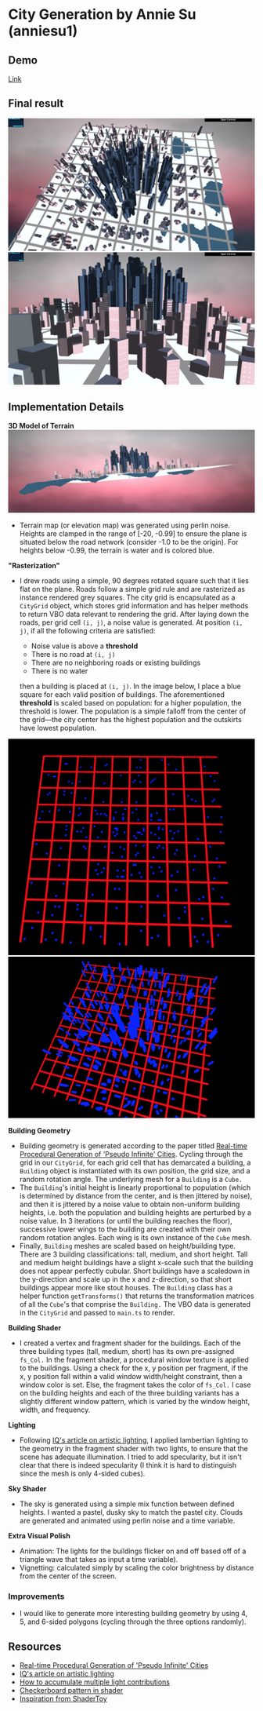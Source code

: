 # City Generation by Annie Su (anniesu1)

## Demo
[Link](https://anniesu1.github.io/city-generation/)

## Final result
![](screencaptures/aerial2.png)
![](screencaptures/final2.png)

## Implementation Details
__3D Model of Terrain__
![](screencaptures/elevation.png)
- Terrain map (or elevation map) was generated using perlin noise. Heights are clamped in the range of [-20, -0.99] to ensure the
plane is situated below the road network (consider -1.0 to be the origin). For heights below -0.99, the terrain is
water and is colored blue. 

__"Rasterization"__
- I drew roads using a simple, 90 degrees rotated square such that it lies flat on the plane. Roads follow a simple grid rule and
are rasterized as instance rendered grey squares. The city grid is encapsulated as a `CityGrid` object, which stores grid
information and has helper methods to return VBO data relevant to rendering the grid. 
After laying down the roads, per grid cell `(i, j)`, a noise value is generated. 
At position `(i, j)`, if all the following criteria are satisfied:
  * Noise value is above a __threshold__
  * There is no road at `(i, j)`
  * There are no neighboring roads or existing buildings
  * There is no water

  then a building is placed at `(i, j)`. In the image below, I place a blue square for each
valid position of buildings. The aforementioned __threshold__ is scaled based on population: for a higher population,
the threshold is lower. The population is a simple falloff from the 
center of the grid—the city center has the highest population and the outskirts have lowest population. 

![](screencaptures/rasterization.png)
![](screencaptures/basic_building.png)

__Building Geometry__
- Building geometry is generated according to the paper titled 
[Real-time Procedural Generation of 'Pseudo Infinite' Cities](procedural_infinite_cities.pdf). Cycling through the
grid in our `CityGrid`, for each grid cell that has demarcated a building, a `Building` object is 
instantiated with its own position, the grid size, and a random rotation angle. The underlying mesh for a `Building` is a 
`Cube.` 
- The `Building`'s initial height is linearly proportional to population (which is 
determined by distance from the center, and is then jittered by noise), and then it is jittered by a noise 
value to obtain non-uniform building heights, i.e. both the population and building heights are perturbed by a noise value. 
In 3 iterations (or until the building reaches the floor), successive lower wings to the building are created with their
own random rotation angles. Each wing is its own instance of the `Cube` mesh.
- Finally, `Building` meshes are scaled based on height/building type. There are 3 building classifications: 
tall, medium, and short height. Tall and medium height buildings have a slight x-scale such that the building does not appear
perfectly cubular. Short buildings have a scaledown in the y-direction and scale up in the x and z-direction, so that short
buildings appear more like stout houses. The `Building` class has a helper function `getTransforms()` that returns the 
transformation matrices of all the `Cube`'s that comprise the `Building.` The VBO data is generated in the `CityGrid` and 
passed to `main.ts` to render.

__Building Shader__
- I created a vertex and fragment shader for the buildings. Each of the three building types (tall, medium, short) has its 
own pre-assigned `fs_Col.` In the fragment shader, a procedural window texture is applied to the buildings. 
Using a check for the x, y position per fragment, if the x, y position fall within a valid window width/height constraint,
then a window color is set. Else, the fragment takes the color of `fs_Col.` I case on the building heights and each of the
three building variants has a slightly different window pattern, which is varied by the window height, width, and frequency.

__Lighting__
- Following [IQ's article on artistic lighting](http://iquilezles.org/www/articles/outdoorslighting/outdoorslighting.htm), 
I applied lambertian lighting to the geometry in the fragment shader with two lights, to ensure that the scene has adequate 
illumination. I tried to add specularity, but it isn't clear that there is indeed specularity (I think it is hard to distinguish
since the mesh is only 4-sided cubes). 

__Sky Shader__
- The sky is generated using a simple mix function between defined heights. I wanted a pastel, dusky sky to match the
pastel city. Clouds are generated and animated using perlin noise and a time variable. 

__Extra Visual Polish__
- Animation: The lights for the buildings flicker on and off based off of a triangle wave that takes as input a time
variable). 
- Vignetting: calculated simply by scaling the color brightness by distance from the center of the screen.

### Improvements
- I would like to generate more interesting building geometry by using 4, 5, and 6-sided polygons 
(cycling through the three options randomly).

## Resources
- [Real-time Procedural Generation of 'Pseudo Infinite' Cities](procedural_infinite_cities.pdf)
- [IQ's article on artistic lighting](http://iquilezles.org/www/articles/outdoorslighting/outdoorslighting.htm)
- [How to accumulate multiple light contributions](https://en.wikibooks.org/wiki/GLSL_Programming/GLUT/Multiple_Lights)
- [Checkerboard pattern in shader](https://stackoverflow.com/questions/4694608/glsl-checkerboard-pattern)
- [Inspiration from ShaderToy](https://www.shadertoy.com/view/tdjSWR)

